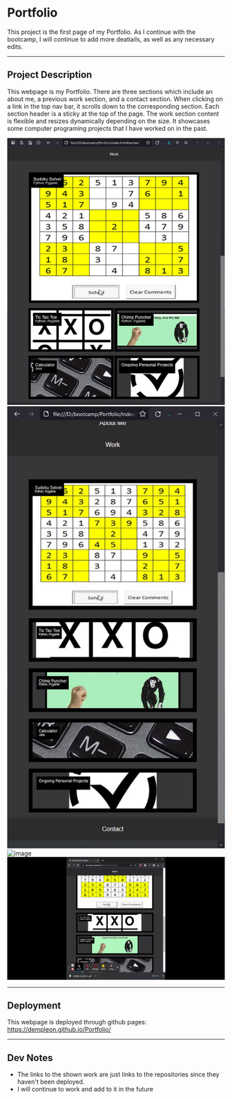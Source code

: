 # Portfolio
This project is the first page of my Portfolio. As I continue with the bootcamp, I will continue to add more deatiails, as well as any necessary edits.

<hr>

## Project Description
This webpage is my Portfolio. There are three sections which include an about me, a previous work section, and a contact section. When clicking on a link in the top nav bar, it scrolls down to the corresponding section. Each section header is a sticky at the top of the page. The work section content is flexible and resizes dynamically depending on the size. It showcases some computer programing projects that I have worked on in the past.

![image](./assets/images/portfolio-wide.JPG)
![image](./assets/images/portfolio-narrow.JPG)
![image](./assets/images/portfolio_scrolling.gif)
![image](./assets/images/portfolio_glow.gif)

<hr>

## Deployment
This webpage is deployed through github pages:
https://dempleon.github.io/Portfolio/

<hr>

## Dev Notes
- The links to the shown work are just links to the repositories since they haven't been deployed.
- I will continue to work and add to it in the future
